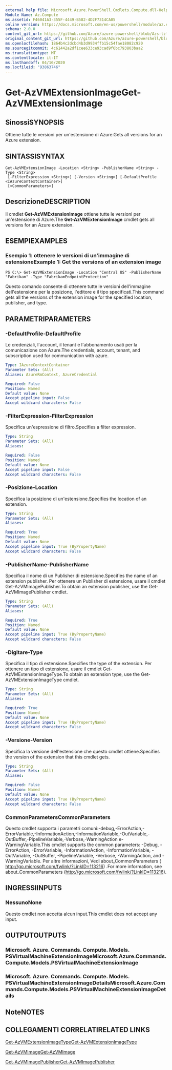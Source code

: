 ```yaml
---
external help file: Microsoft.Azure.PowerShell.Cmdlets.Compute.dll-Help-Help.xml
Module Name: Az.Compute
ms.assetid: F46041A3-355F-4449-B582-4D2F7314CA05
online version: https://docs.microsoft.com/en-us/powershell/module/az.compute/get-azvmextensionimage
schema: 2.0.0
content_git_url: https://github.com/Azure/azure-powershell/blob/Azs-tzl/src/Compute/Compute/help/Get-AzVMExtensionImage.md
original_content_git_url: https://github.com/Azure/azure-powershell/blob/Azs-tzl/src/Compute/Compute/help/Get-AzVMExtensionImage.md
ms.openlocfilehash: 1864b4c2dcbd4b3d9934ffb15c54fae18082c920
ms.sourcegitcommit: 4c61442a2df1cee633ce93cad9f6bc793803baa2
ms.translationtype: MT
ms.contentlocale: it-IT
ms.lasthandoff: 04/16/2020
ms.locfileid: "93863746"
---
```

# <span data-ttu-id="72c47-101">Get-AzVMExtensionImage</span><span class="sxs-lookup"><span data-stu-id="72c47-101">Get-AzVMExtensionImage</span></span>

## <span data-ttu-id="72c47-102">Sinossi</span><span class="sxs-lookup"><span data-stu-id="72c47-102">SYNOPSIS</span></span>
<span data-ttu-id="72c47-103">Ottiene tutte le versioni per un'estensione di Azure.</span><span class="sxs-lookup"><span data-stu-id="72c47-103">Gets all versions for an Azure extension.</span></span>

## <span data-ttu-id="72c47-104">SINTASSI</span><span class="sxs-lookup"><span data-stu-id="72c47-104">SYNTAX</span></span>

```
Get-AzVMExtensionImage -Location <String> -PublisherName <String> -Type <String>
 [-FilterExpression <String>] [-Version <String>] [-DefaultProfile <IAzureContextContainer>]
 [<CommonParameters>]
```

## <span data-ttu-id="72c47-105">Descrizione</span><span class="sxs-lookup"><span data-stu-id="72c47-105">DESCRIPTION</span></span>
<span data-ttu-id="72c47-106">Il cmdlet **Get-AzVMExtensionImage** ottiene tutte le versioni per un'estensione di Azure.</span><span class="sxs-lookup"><span data-stu-id="72c47-106">The **Get-AzVMExtensionImage** cmdlet gets all versions for an Azure extension.</span></span>

## <span data-ttu-id="72c47-107">ESEMPI</span><span class="sxs-lookup"><span data-stu-id="72c47-107">EXAMPLES</span></span>

### <span data-ttu-id="72c47-108">Esempio 1: ottenere le versioni di un'immagine di estensione</span><span class="sxs-lookup"><span data-stu-id="72c47-108">Example 1: Get the versions of an extension image</span></span>
```
PS C:\> Get-AzVMExtensionImage -Location "Central US" -PublisherName "Fabrikam" -Type "FabrikamEndpointProtection"
```

<span data-ttu-id="72c47-109">Questo comando consente di ottenere tutte le versioni dell'immagine dell'estensione per la posizione, l'editore e il tipo specificati.</span><span class="sxs-lookup"><span data-stu-id="72c47-109">This command gets all the versions of the extension image for the specified location, publisher, and type.</span></span>

## <span data-ttu-id="72c47-110">PARAMETRI</span><span class="sxs-lookup"><span data-stu-id="72c47-110">PARAMETERS</span></span>

### <span data-ttu-id="72c47-111">-DefaultProfile</span><span class="sxs-lookup"><span data-stu-id="72c47-111">-DefaultProfile</span></span>
<span data-ttu-id="72c47-112">Le credenziali, l'account, il tenant e l'abbonamento usati per la comunicazione con Azure.</span><span class="sxs-lookup"><span data-stu-id="72c47-112">The credentials, account, tenant, and subscription used for communication with azure.</span></span>

```yaml
Type: IAzureContextContainer
Parameter Sets: (All)
Aliases: AzureRmContext, AzureCredential

Required: False
Position: Named
Default value: None
Accept pipeline input: False
Accept wildcard characters: False
```

### <span data-ttu-id="72c47-113">-FilterExpression</span><span class="sxs-lookup"><span data-stu-id="72c47-113">-FilterExpression</span></span>
<span data-ttu-id="72c47-114">Specifica un'espressione di filtro.</span><span class="sxs-lookup"><span data-stu-id="72c47-114">Specifies a filter expression.</span></span>

```yaml
Type: String
Parameter Sets: (All)
Aliases: 

Required: False
Position: Named
Default value: None
Accept pipeline input: False
Accept wildcard characters: False
```

### <span data-ttu-id="72c47-115">-Posizione</span><span class="sxs-lookup"><span data-stu-id="72c47-115">-Location</span></span>
<span data-ttu-id="72c47-116">Specifica la posizione di un'estensione.</span><span class="sxs-lookup"><span data-stu-id="72c47-116">Specifies the location of an extension.</span></span>

```yaml
Type: String
Parameter Sets: (All)
Aliases: 

Required: True
Position: Named
Default value: None
Accept pipeline input: True (ByPropertyName)
Accept wildcard characters: False
```

### <span data-ttu-id="72c47-117">-PublisherName</span><span class="sxs-lookup"><span data-stu-id="72c47-117">-PublisherName</span></span>
<span data-ttu-id="72c47-118">Specifica il nome di un Publisher di estensione.</span><span class="sxs-lookup"><span data-stu-id="72c47-118">Specifies the name of an extension publisher.</span></span>
<span data-ttu-id="72c47-119">Per ottenere un Publisher di estensione, usare il cmdlet Get-AzVMImagePublisher.</span><span class="sxs-lookup"><span data-stu-id="72c47-119">To obtain an extension publisher, use the Get-AzVMImagePublisher cmdlet.</span></span>

```yaml
Type: String
Parameter Sets: (All)
Aliases: 

Required: True
Position: Named
Default value: None
Accept pipeline input: True (ByPropertyName)
Accept wildcard characters: False
```

### <span data-ttu-id="72c47-120">-Digitare</span><span class="sxs-lookup"><span data-stu-id="72c47-120">-Type</span></span>
<span data-ttu-id="72c47-121">Specifica il tipo di estensione.</span><span class="sxs-lookup"><span data-stu-id="72c47-121">Specifies the type of the extension.</span></span>
<span data-ttu-id="72c47-122">Per ottenere un tipo di estensione, usare il cmdlet Get-AzVMExtensionImageType.</span><span class="sxs-lookup"><span data-stu-id="72c47-122">To obtain an extension type, use the Get-AzVMExtensionImageType cmdlet.</span></span>

```yaml
Type: String
Parameter Sets: (All)
Aliases: 

Required: True
Position: Named
Default value: None
Accept pipeline input: True (ByPropertyName)
Accept wildcard characters: False
```

### <span data-ttu-id="72c47-123">-Versione</span><span class="sxs-lookup"><span data-stu-id="72c47-123">-Version</span></span>
<span data-ttu-id="72c47-124">Specifica la versione dell'estensione che questo cmdlet ottiene.</span><span class="sxs-lookup"><span data-stu-id="72c47-124">Specifies the version of the extension that this cmdlet gets.</span></span>

```yaml
Type: String
Parameter Sets: (All)
Aliases: 

Required: False
Position: Named
Default value: None
Accept pipeline input: True (ByPropertyName)
Accept wildcard characters: False
```

### <span data-ttu-id="72c47-125">CommonParameters</span><span class="sxs-lookup"><span data-stu-id="72c47-125">CommonParameters</span></span>
<span data-ttu-id="72c47-126">Questo cmdlet supporta i parametri comuni:-debug,-ErrorAction,-ErrorVariable,-InformationAction,-InformationVariable,-OutVariable,-OutBuffer,-PipelineVariable,-Verbose,-WarningAction e-WarningVariable.</span><span class="sxs-lookup"><span data-stu-id="72c47-126">This cmdlet supports the common parameters: -Debug, -ErrorAction, -ErrorVariable, -InformationAction, -InformationVariable, -OutVariable, -OutBuffer, -PipelineVariable, -Verbose, -WarningAction, and -WarningVariable.</span></span> <span data-ttu-id="72c47-127">Per altre informazioni, Vedi about_CommonParameters ( http://go.microsoft.com/fwlink/?LinkID=113216) .</span><span class="sxs-lookup"><span data-stu-id="72c47-127">For more information, see about_CommonParameters (http://go.microsoft.com/fwlink/?LinkID=113216).</span></span>

## <span data-ttu-id="72c47-128">INGRESSI</span><span class="sxs-lookup"><span data-stu-id="72c47-128">INPUTS</span></span>

### <span data-ttu-id="72c47-129">Nessuno</span><span class="sxs-lookup"><span data-stu-id="72c47-129">None</span></span>
<span data-ttu-id="72c47-130">Questo cmdlet non accetta alcun input.</span><span class="sxs-lookup"><span data-stu-id="72c47-130">This cmdlet does not accept any input.</span></span>

## <span data-ttu-id="72c47-131">OUTPUT</span><span class="sxs-lookup"><span data-stu-id="72c47-131">OUTPUTS</span></span>

### <span data-ttu-id="72c47-132">Microsoft. Azure. Commands. Compute. Models. PSVirtualMachineExtensionImage</span><span class="sxs-lookup"><span data-stu-id="72c47-132">Microsoft.Azure.Commands.Compute.Models.PSVirtualMachineExtensionImage</span></span>

### <span data-ttu-id="72c47-133">Microsoft. Azure. Commands. Compute. Models. PSVirtualMachineExtensionImageDetails</span><span class="sxs-lookup"><span data-stu-id="72c47-133">Microsoft.Azure.Commands.Compute.Models.PSVirtualMachineExtensionImageDetails</span></span>

## <span data-ttu-id="72c47-134">Note</span><span class="sxs-lookup"><span data-stu-id="72c47-134">NOTES</span></span>

## <span data-ttu-id="72c47-135">COLLEGAMENTI CORRELATI</span><span class="sxs-lookup"><span data-stu-id="72c47-135">RELATED LINKS</span></span>

[<span data-ttu-id="72c47-136">Get-AzVMExtensionImageType</span><span class="sxs-lookup"><span data-stu-id="72c47-136">Get-AzVMExtensionImageType</span></span>](./Get-AzVMExtensionImageType.md)

[<span data-ttu-id="72c47-137">Get-AzVMImage</span><span class="sxs-lookup"><span data-stu-id="72c47-137">Get-AzVMImage</span></span>](./Get-AzVMImage.md)

[<span data-ttu-id="72c47-138">Get-AzVMImagePublisher</span><span class="sxs-lookup"><span data-stu-id="72c47-138">Get-AzVMImagePublisher</span></span>](./Get-AzVMImagePublisher.md)


